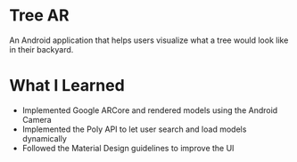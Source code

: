 # Tree AR
An Android application that helps users visualize what a tree would look like in their backyard.

# What I Learned
- Implemented Google ARCore and rendered models using the Android Camera
- Implemented the Poly API to let user search and load models dynamically
- Followed the Material Design guidelines to improve the UI
